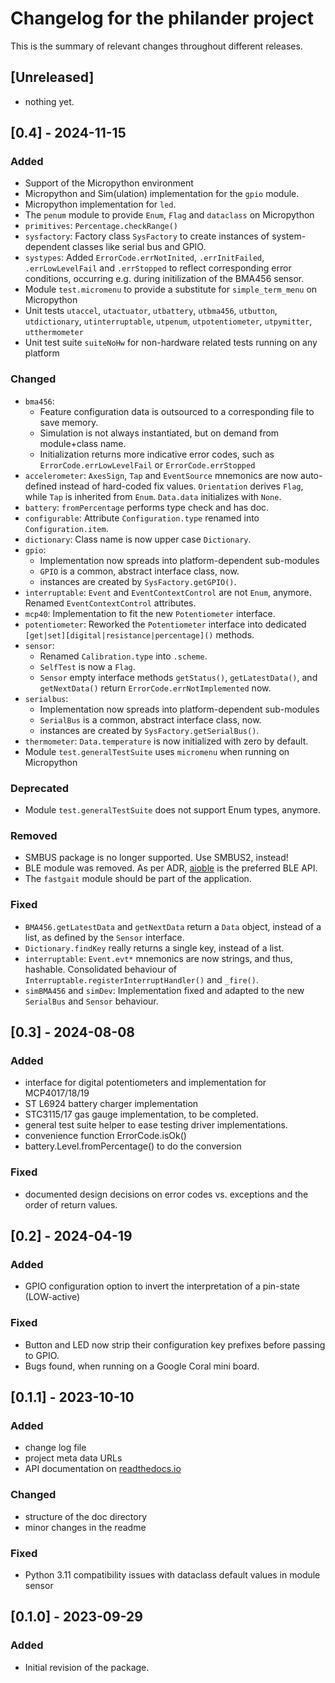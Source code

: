# Changelog for the philander project

This is the summary of relevant changes throughout different releases.

<!---Types of entries:--->
<!---### Added--->
<!---### Changed--->
<!---### Deprecated--->
<!---### Removed--->
<!---### Fixed--->
<!---### Security--->

## [Unreleased]
- nothing yet.

## [0.4] - 2024-11-15

### Added
- Support of the Micropython environment
- Micropython and Sim(ulation) implementation for the `gpio` module.
- Micropython implementation for `led`.
- The `penum` module to provide `Enum`, `Flag` and `dataclass` on Micropython
- `primitives`: `Percentage.checkRange()`
- `sysfactory`: Factory class `SysFactory` to create instances of system-dependent classes like serial bus and GPIO.
- `systypes`: Added `ErrorCode.errNotInited`, `.errInitFailed`, `.errLowLevelFail` and `.errStopped` to reflect corresponding error conditions, occurring e.g. during initilization of the BMA456 sensor.
- Module `test.micromenu` to provide a substitute for `simple_term_menu` on Micropython
- Unit tests `utaccel`, `utactuator`, `utbattery`, `utbma456`, `utbutton`, `utdictionary`, `utinterruptable`, `utpenum`, `utpotentiometer`, `utpymitter`, `utthermometer`
- Unit test suite `suiteNoHw` for non-hardware related tests running on any platform

### Changed
- `bma456`:
    - Feature configuration data is outsourced to a corresponding file to save memory.
    - Simulation is not always instantiated, but on demand from module+class name.
    - Initialization returns more indicative error codes, such as `ErrorCode.errLowLevelFail` or `ErrorCode.errStopped`
- `accelerometer`: `AxesSign`, `Tap` and `EventSource` mnemonics are now auto-defined instead of hard-coded fix values. `Orientation` derives `Flag`, while `Tap` is inherited from `Enum`. `Data.data` initializes with `None`.
- `battery`: `fromPercentage` performs type check and has doc.
- `configurable`: Attribute `Configuration.type` renamed into `Configuration.item`.
- `dictionary`: Class name is now upper case `Dictionary`.
- `gpio`:
    - Implementation now spreads into platform-dependent sub-modules
    - `GPIO` is a common, abstract interface class, now. 
    - instances are created by `SysFactory.getGPIO()`.
- `interruptable`: `Event` and `EventContextControl` are not `Enum`, anymore. Renamed `EventContextControl` attributes.
- `mcp40`: Implementation to fit the new `Potentiometer` interface.
- `potentiometer`: Reworked the `Potentiometer` interface into dedicated `[get|set][digital|resistance|percentage]()` methods.
- `sensor`:
    - Renamed `Calibration.type` into `.scheme`.
    - `SelfTest` is now a `Flag`.
    - `Sensor` empty interface methods `getStatus()`, `getLatestData()`, and `getNextData()` return `ErrorCode.errNotImplemented` now.
- `serialbus`:
    - Implementation now spreads into platform-dependent sub-modules
    - `SerialBus` is a common, abstract interface class, now. 
    - instances are created by `SysFactory.getSerialBus()`.
- `thermometer`: `Data.temperature` is now initialized with zero by default.
- Module `test.generalTestSuite` uses `micromenu` when running on Micropython

### Deprecated
- Module `test.generalTestSuite` does not support Enum types, anymore.

### Removed
- SMBUS package is no longer supported. Use SMBUS2, instead!
- BLE module was removed. As per ADR, [aioble](https://github.com/micropython/micropython-lib/tree/master/micropython/bluetooth/aioble) is the preferred BLE API.
- The `fastgait` module should be part of the application.

### Fixed
- `BMA456.getLatestData` and `getNextData` return a `Data` object, instead of a list, as defined by the `Sensor` interface.
- `Dictionary.findKey` really returns a single key, instead of a list.
- `interruptable`: `Event.evt*` mnemonics are now strings, and thus, hashable. Consolidated behaviour of `Interruptable.registerInterruptHandler()` and `_fire()`.
- `simBMA456` and `simDev`: Implementation fixed and adapted to the new `SerialBus` and `Sensor` behaviour.


## [0.3] - 2024-08-08

### Added
- interface for digital potentiometers and implementation for MCP4017/18/19
- ST L6924 battery charger implementation
- STC3115/17 gas gauge implementation, to be completed.
- general test suite helper to ease testing driver implementations.
- convenience function ErrorCode.isOk()
- battery.Level.fromPercentage() to do the conversion

### Fixed
- documented design decisions on error codes vs. exceptions and the order of return values.

## [0.2] - 2024-04-19

### Added
- GPIO configuration option to invert the interpretation of a pin-state (LOW-active)

### Fixed
- Button and LED now strip their configuration key prefixes before passing to GPIO.
- Bugs found, when running on a Google Coral mini board.

## [0.1.1] - 2023-10-10

### Added
- change log file
- project meta data URLs
- API documentation on [readthedocs.io](https://philander.readthedocs.io)

### Changed
- structure of the doc directory
- minor changes in the readme

### Fixed
- Python 3.11 compatibility issues with dataclass default values in module sensor

## [0.1.0] - 2023-09-29
### Added
- Initial revision of the package.
